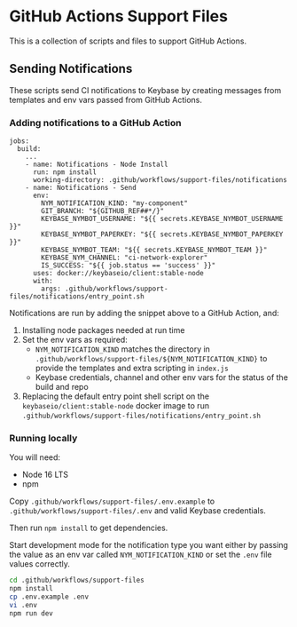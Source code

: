 # GitHub Actions Support Files

This is a collection of scripts and files to support GitHub Actions.

## Sending Notifications

These scripts send CI notifications to Keybase by creating messages from templates and env vars passed from GitHub Actions.

### Adding notifications to a GitHub Action

```
jobs:
  build:
    ...
    - name: Notifications - Node Install
      run: npm install
      working-directory: .github/workflows/support-files/notifications
    - name: Notifications - Send
      env:
        NYM_NOTIFICATION_KIND: "my-component"
        GIT_BRANCH: "${GITHUB_REF##*/}"
        KEYBASE_NYMBOT_USERNAME: "${{ secrets.KEYBASE_NYMBOT_USERNAME }}"
        KEYBASE_NYMBOT_PAPERKEY: "${{ secrets.KEYBASE_NYMBOT_PAPERKEY }}"
        KEYBASE_NYMBOT_TEAM: "${{ secrets.KEYBASE_NYMBOT_TEAM }}"
        KEYBASE_NYM_CHANNEL: "ci-network-explorer"
        IS_SUCCESS: "${{ job.status == 'success' }}"
      uses: docker://keybaseio/client:stable-node
      with:
        args: .github/workflows/support-files/notifications/entry_point.sh
```

Notifications are run by adding the snippet above to a GitHub Action, and:

1. Installing node packages needed at run time
2. Set the env vars as required:
    - `NYM_NOTIFICATION_KIND` matches the directory in `.github/workflows/support-files/${NYM_NOTIFICATION_KIND}` to provide the templates and extra scripting in `index.js`
    - Keybase credentials, channel and other env vars for the status of the build and repo
3. Replacing the default entry point shell script on the `keybaseio/client:stable-node` docker image to run `.github/workflows/support-files/notifications/entry_point.sh` 

### Running locally

You will need:
- Node 16 LTS
- npm

Copy `.github/workflows/support-files/.env.example` to `.github/workflows/support-files/.env` and valid Keybase credentials.

Then run `npm install` to get dependencies.

Start development mode for the notification type you want either by passing the value as an env var called `NYM_NOTIFICATION_KIND` or set the `.env` file values correctly.

```bash
cd .github/workflows/support-files
npm install
cp .env.example .env
vi .env
npm run dev
```